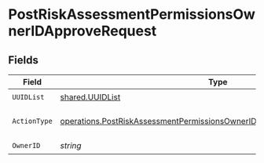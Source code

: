 # PostRiskAssessmentPermissionsOwnerIDApproveRequest


## Fields

| Field                                                                                                                                                                           | Type                                                                                                                                                                            | Required                                                                                                                                                                        | Description                                                                                                                                                                     |
| ------------------------------------------------------------------------------------------------------------------------------------------------------------------------------- | ------------------------------------------------------------------------------------------------------------------------------------------------------------------------------- | ------------------------------------------------------------------------------------------------------------------------------------------------------------------------------- | ------------------------------------------------------------------------------------------------------------------------------------------------------------------------------- |
| `UUIDList`                                                                                                                                                                      | [shared.UUIDList](../../../pkg/models/shared/uuidlist.md)                                                                                                                       | :heavy_check_mark:                                                                                                                                                              | N/A                                                                                                                                                                             |
| `ActionType`                                                                                                                                                                    | [operations.PostRiskAssessmentPermissionsOwnerIDApproveQueryParamActionType](../../../pkg/models/operations/postriskassessmentpermissionsowneridapprovequeryparamactiontype.md) | :heavy_check_mark:                                                                                                                                                              | The approve action type (ADD/REMOVE)                                                                                                                                            |
| `OwnerID`                                                                                                                                                                       | *string*                                                                                                                                                                        | :heavy_check_mark:                                                                                                                                                              | N/A                                                                                                                                                                             |
